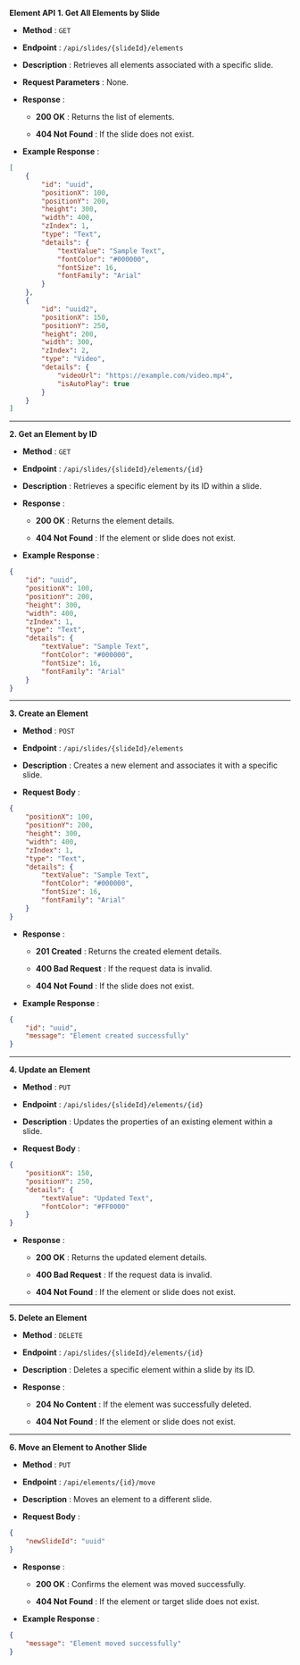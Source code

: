 **Element API** 
**1. Get All Elements by Slide**  
- **Method**  : `GET`
 
- **Endpoint**  : `/api/slides/{slideId}/elements`
 
- **Description**  : Retrieves all elements associated with a specific slide.
 
- **Request Parameters**  : None.
 
- **Response**  : 
  - **200 OK**  : Returns the list of elements.
 
  - **404 Not Found**  : If the slide does not exist.
 
- **Example Response** :


```json
[
    {
        "id": "uuid",
        "positionX": 100,
        "positionY": 200,
        "height": 300,
        "width": 400,
        "zIndex": 1,
        "type": "Text",
        "details": {
            "textValue": "Sample Text",
            "fontColor": "#000000",
            "fontSize": 16,
            "fontFamily": "Arial"
        }
    },
    {
        "id": "uuid2",
        "positionX": 150,
        "positionY": 250,
        "height": 200,
        "width": 300,
        "zIndex": 2,
        "type": "Video",
        "details": {
            "videoUrl": "https://example.com/video.mp4",
            "isAutoPlay": true
        }
    }
]
```


---

**2. Get an Element by ID**  
- **Method**  : `GET`
 
- **Endpoint**  : `/api/slides/{slideId}/elements/{id}`
 
- **Description**  : Retrieves a specific element by its ID within a slide.
 
- **Response**  : 
  - **200 OK**  : Returns the element details.
 
  - **404 Not Found**  : If the element or slide does not exist.
 
- **Example Response** :


```json
{
    "id": "uuid",
    "positionX": 100,
    "positionY": 200,
    "height": 300,
    "width": 400,
    "zIndex": 1,
    "type": "Text",
    "details": {
        "textValue": "Sample Text",
        "fontColor": "#000000",
        "fontSize": 16,
        "fontFamily": "Arial"
    }
}
```


---

**3. Create an Element**  
- **Method**  : `POST`
 
- **Endpoint**  : `/api/slides/{slideId}/elements`
 
- **Description**  : Creates a new element and associates it with a specific slide.
 
- **Request Body**  :


```json
{
    "positionX": 100,
    "positionY": 200,
    "height": 300,
    "width": 400,
    "zIndex": 1,
    "type": "Text",
    "details": {
        "textValue": "Sample Text",
        "fontColor": "#000000",
        "fontSize": 16,
        "fontFamily": "Arial"
    }
}
```
 
- **Response**  : 
  - **201 Created**  : Returns the created element details.
 
  - **400 Bad Request**  : If the request data is invalid.
 
  - **404 Not Found**  : If the slide does not exist.
 
- **Example Response** :


```json
{
    "id": "uuid",
    "message": "Element created successfully"
}
```


---

**4. Update an Element**  
- **Method**  : `PUT`
 
- **Endpoint**  : `/api/slides/{slideId}/elements/{id}`
 
- **Description**  : Updates the properties of an existing element within a slide.
 
- **Request Body**  :


```json
{
    "positionX": 150,
    "positionY": 250,
    "details": {
        "textValue": "Updated Text",
        "fontColor": "#FF0000"
    }
}
```
 
- **Response**  : 
  - **200 OK**  : Returns the updated element details.
 
  - **400 Bad Request**  : If the request data is invalid.
 
  - **404 Not Found**  : If the element or slide does not exist.


---

**5. Delete an Element**  
- **Method**  : `DELETE`
 
- **Endpoint**  : `/api/slides/{slideId}/elements/{id}`
 
- **Description**  : Deletes a specific element within a slide by its ID.
 
- **Response**  : 
  - **204 No Content**  : If the element was successfully deleted.
 
  - **404 Not Found**  : If the element or slide does not exist.


---

**6. Move an Element to Another Slide**  
- **Method**  : `PUT`
 
- **Endpoint**  : `/api/elements/{id}/move`
 
- **Description**  : Moves an element to a different slide.
 
- **Request Body**  :


```json
{
    "newSlideId": "uuid"
}
```
 
- **Response**  : 
  - **200 OK**  : Confirms the element was moved successfully.
 
  - **404 Not Found**  : If the element or target slide does not exist.
 
- **Example Response** :


```json
{
    "message": "Element moved successfully"
}
```
